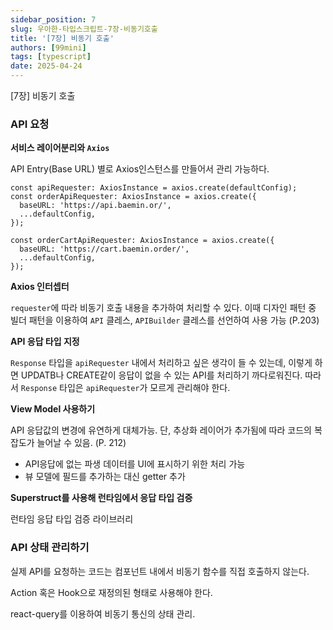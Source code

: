 ```yaml
---
sidebar_position: 7
slug: 우아한-타입스크립트-7장-비동기호출
title: '[7장] 비동기 호출'
authors: [99mini]
tags: [typescript]
date: 2025-04-24
---
```


[7장] 비동기 호출

<!-- truncate -->

### API 요청

**서비스 레이어분리와 `Axios`**

API Entry(Base URL) 별로 Axios인스턴스를 만들어서 관리 가능하다.

```tsx
const apiRequester: AxiosInstance = axios.create(defaultConfig);
const orderApiRequester: AxiosInstance = axios.create({
  baseURL: 'https://api.baemin.or/',
  ...defaultConfig,
});

const orderCartApiRequester: AxiosInstance = axios.create({
  baseURL: 'https://cart.baemin.order/',
  ...defaultConfig,
});
```

**Axios 인터셉터**

`requester`에 따라 비동기 호출 내용을 추가하여 처리할 수 있다. 이때 디자인 패턴 중 빌더 패턴을 이용하여 `API` 클레스, `APIBuilder` 클레스를 선언하여 사용 가능 (P.203)

**API 응답 타입 지정**

`Response` 타입을 `apiRequester` 내에서 처리하고 싶은 생각이 들 수 있는데, 이렇게 하면 UPDATB나 CREATE같이 응답이 없을 수 있는 API를 처리하기 까다로워진다. 따라서 `Response` 타입은 `apiRequester`가 모르게 관리해야 한다.

**View Model 사용하기**

API 응답값의 변경에 유연하게 대체가능. 단, 추상화 레이어가 추가됨에 따라 코드의 복잡도가 늘어날 수 있음. (P. 212)

- API응답에 없는 파생 데이터를 UI에 표시하기 위한 처리 가능
- 뷰 모델에 필드를 추가하는 대신 getter 추가

**Superstruct를 사용해 런타임에서 응답 타입 검증**

런타임 응답 타입 검증 라이브러리

### API 상태 관리하기

실제 API를 요청하는 코드는 컴포넌트 내에서 비동기 함수를 직접 호출하지 않는다.

Action 혹은 Hook으로 재정의된 형태로 사용해야 한다.

react-query를 이용하여 비동기 통신의 상태 관리.
